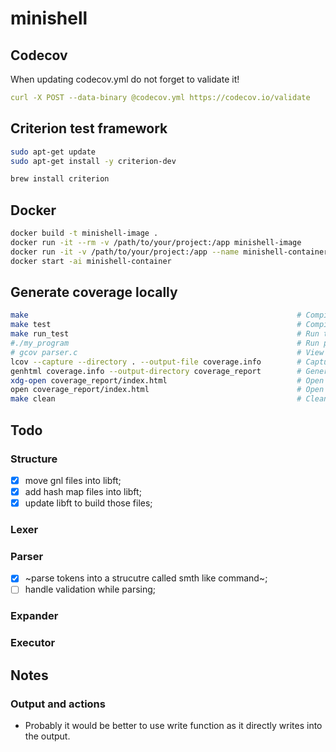 # minishell

## Codecov

When updating codecov.yml do not forget to validate it!

```yaml
curl -X POST --data-binary @codecov.yml https://codecov.io/validate
```

## Criterion test framework
```bash
sudo apt-get update
sudo apt-get install -y criterion-dev

brew install criterion
```
## Docker

```bash
docker build -t minishell-image .
docker run -it --rm -v /path/to/your/project:/app minishell-image
docker run -it -v /path/to/your/project:/app --name minishell-container minishell-image
docker start -ai minishell-container
```

## Generate coverage locally

```bash
make                                                            # Compile with coverage flags
make test                                                       # Compile tests
make run_test                                                   # Run test to generate .gcda files
#./my_program                                                   # Run program or tests
# gcov parser.c                                                 # View line coverage in terminal
lcov --capture --directory . --output-file coverage.info        # Capture coverage data
genhtml coverage.info --output-directory coverage_report        # Generate HTML report
xdg-open coverage_report/index.html                             # Open report
open coverage_report/index.html                                 # Open report (macos)
make clean                                                      # Clean up
```
## Todo

### Structure
- [x] move gnl files into libft;
- [x] add hash map files into libft;
- [x] update libft to build those files;

### Lexer

### Parser
- [x] ~parse tokens into a strucutre called smth like command~;
- [ ] handle validation while parsing;

### Expander
### Executor

## Notes

### Output and actions

- Probably it would be better to use write function as it directly writes into the output.

